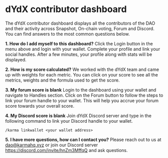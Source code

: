 # dYdX contributor dashboard

The dYdX contributor dashboard displays all the contributors of the DAO and their activity across Snapshot, On-chain voting, Forum and Discord. You can find answers to the most common questions below.

**1. How do I add myself to this dashboard?**
Click the Login button in the menu above and login with your wallet. Complete your profile and link your social handles. After a few minutes, your profile along with stats will be displayed.

**2. How is my score calculated?**
We worked with the dYdX team and came up with weights for each metric. You can click on your score to see all the metrics,  weights and the formula used to get the score.

**3. My forum score is blank**
Login to the dashboard using your wallet and navigate to Handles section. Click on the Forum button to follow the steps to link your forum handle to your wallet. This will help you accrue your forum score towards your overall score.

**4. My Discord score is blank**
Join dYdX Discord server and type in the following command to link your Discord handle to your wallet. 
```
/karma linkwallet <your wallet address>
```

**5. I have more questions, how can I contact you?**
Please reach out to us at dao@karmahq.xyz or join our Discord server https://discord.com/invite/hnZm3MffqQ and ask questions.

